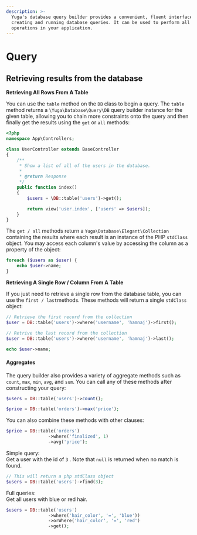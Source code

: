 ```yaml
---
description: >-
  Yuga's database query builder provides a convenient, fluent interface to
  creating and running database queries. It can be used to perform all database
  operations in your application.
---
```


# Query

## Retrieving results from the database

**Retrieving All Rows From A Table**

You can use the `table` method on the `DB` class to begin a query. The `table` method returns a `\Yuga\Database\Query\DB` query builder instance for the given table, allowing you to chain more constraints onto the query and then finally get the results using the `get` or `all` methods:

```php
<?php
namespace App\Controllers;

class UserController extends BaseController
{
    /**
     * Show a list of all of the users in the database.
     *
     * @return Response
     */
    public function index()
    {
        $users = \DB::table('users')->get();

        return view('user.index', ['users' => $users]);
    }
}
```

The `get / all` methods return a `Yuga\Database\Elegant\Collection` containing the results where each result is an instance of the PHP `stdClass` object. You may access each column's value by accessing the column as a property of the object:

```php
foreach ($users as $user) {
    echo $user->name;
}
```

**Retrieving A Single Row / Column From A Table**

If you just need to retrieve a single row from the database table, you can use the `first / last`methods. These methods will return a single `stdClass` object:

```php
// Retrieve the first record from the collection
$user = DB::table('users')->where('username', 'hamnaj')->first();

// Retrive the last record from the collection
$user = DB::table('users')->where('username', 'hamnaj')->last();

echo $user->name;
```

#### Aggregates

The query builder also provides a variety of aggregate methods such as `count`, `max`, `min`, `avg`, and `sum`. You can call any of these methods after constructing your query:

```php
$users = DB::table('users')->count();

$price = DB::table('orders')->max('price');
```

You can also combine these methods with other clauses:

```php
$price = DB::table('orders')
                ->where('finalized', 1)
                ->avg('price');
```

Simple query:  
Get a user with the id of ```3``` . Note that ```null``` is returned when no match is found.  


```php
// This will return a php stdClass object
$users = DB::table('users')->find(3);
```

Full queries:  
Get all users with blue or red hair.  


```php
$users = DB::table('users')
                ->where('hair_color', '=', 'blue'))
                ->orWhere('hair_color', '=', 'red')
                ->get();
```



